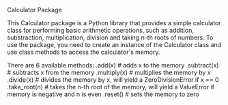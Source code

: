 Calculator Package

This Calculator package is a Python library that provides a simple calculator class for performing basic arithmetic operations, such as addition, substraction, multiplication, division and taking n-th roots of numbers.
To use the package, you need to create an instance of the Calculator class and use class methods to access the calculator's memory.

There are 6 available methods:
.add(x)			# adds x to the memory
.subtract(x)		# subtracts x from the memory
.multiply(x)		# multiplies the memory by x
.divide(x)			# divides the memory by x, will yield a ZeroDivisionError if x == 0
.take_root(n)		# takes the n-th root of the memory, will yield a ValueError if memory is negative and n is even
.reset()			# sets the memory to zero

